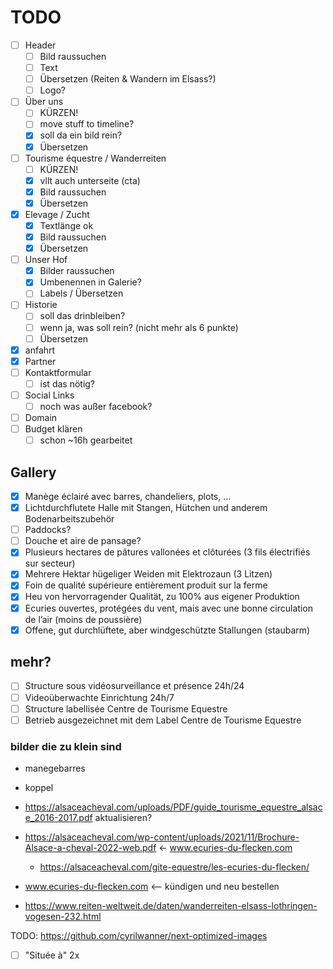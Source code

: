 # TODO

- [ ] Header
  - [ ] Bild raussuchen
  - [ ] Text
  - [ ] Übersetzen (Reiten & Wandern im Elsass?)
  - [ ] Logo?
- [ ] Über uns
  - [ ] KÜRZEN!
  - [ ] move stuff to timeline?
  - [x] soll da ein bild rein?
  - [x] Übersetzen
- [ ] Tourisme équestre / Wanderreiten
  - [ ] KÜRZEN!
  - [x] vllt auch unterseite (cta)
  - [x] Bild raussuchen
  - [x] Übersetzen
- [x] Elevage / Zucht
  - [x] Textlänge ok
  - [x] Bild raussuchen
  - [x] Übersetzen
- [ ] Unser Hof
  - [x] Bilder raussuchen
  - [x] Umbenennen in Galerie?
  - [ ] Labels / Übersetzen
- [ ] Historie
  - [ ] soll das drinbleiben?
  - [ ] wenn ja, was soll rein? (nicht mehr als 6 punkte)
  - [ ] Übersetzen
- [x] anfahrt
- [x] Partner
- [ ] Kontaktformular
  - [ ] ist das nötig?
- [ ] Social Links
  - [ ] noch was außer facebook?
- [ ] Domain
- [ ] Budget klären
  - [ ] schon ~16h gearbeitet

## Gallery

- [x] Manège éclairé avec barres, chandeliers, plots, …
- [x] Lichtdurchflutete Halle mit Stangen, Hütchen und anderem Bodenarbeitszubehör
- [ ] Paddocks?
- [ ] Douche et aire de pansage?
- [x] Plusieurs hectares de pâtures vallonées et clôturées (3 fils électrifiés sur secteur)
- [x] Mehrere Hektar hügeliger Weiden mit Elektrozaun (3 Litzen)
- [x] Foin de qualité supérieure entièrement produit sur la ferme
- [x] Heu von hervorragender Qualität, zu 100% aus eigener Produktion
- [x] Ecuries ouvertes, protégées du vent, mais avec une bonne circulation de l’air (moins de poussière)
- [x] Offene, gut durchlüftete, aber windgeschützte Stallungen (staubarm)

## mehr?

- [ ] Structure sous vidéosurveillance et présence 24h/24
- [ ] Videoüberwachte Einrichtung 24h/7
- [ ] Structure labellisée Centre de Tourisme Equestre
- [ ] Betrieb ausgezeichnet mit dem Label Centre de Tourisme Equestre

### bilder die zu klein sind

- manegebarres
- koppel

- https://alsaceacheval.com/uploads/PDF/guide_tourisme_equestre_alsace_2016-2017.pdf aktualisieren?
- https://alsaceacheval.com/wp-content/uploads/2021/11/Brochure-Alsace-a-cheval-2022-web.pdf <- www.ecuries-du-flecken.com
  - https://alsaceacheval.com/gite-equestre/les-ecuries-du-flecken/
- www.ecuries-du-flecken.com <-- kündigen und neu bestellen
- https://www.reiten-weltweit.de/daten/wanderreiten-elsass-lothringen-vogesen-232.html

TODO: https://github.com/cyrilwanner/next-optimized-images

- [ ] "Située à" 2x